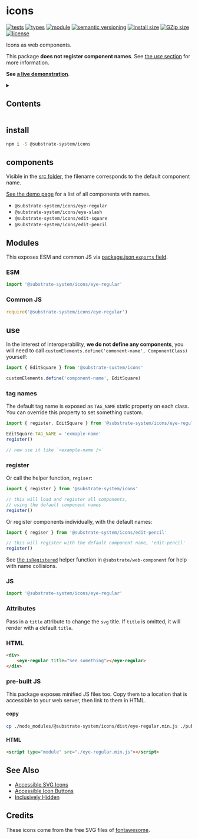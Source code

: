 # icons
[![tests](https://img.shields.io/github/actions/workflow/status/substrate-system/icons/nodejs.yml?style=flat-square)](https://github.com/substrate-system/icons/actions/workflows/nodejs.yml)
[![types](https://img.shields.io/npm/types/@substrate-system/icons?style=flat-square)](README.md)
[![module](https://img.shields.io/badge/module-ESM%2FCJS-blue?style=flat-square)](README.md)
[![semantic versioning](https://img.shields.io/badge/semver-2.0.0-blue?logo=semver&style=flat-square)](https://semver.org/)
[![install size](https://flat.badgen.net/packagephobia/install/@substrate-system/icons?cache-control=no-cache)](https://packagephobia.com/result?p=@substrate-system/icons)
[![GZip size](https://flat.badgen.net/bundlephobia/minzip/@substrate-system/icons?color=green)](https://bundlephobia.com/package/@substrate-system/icons)
[![license](https://img.shields.io/badge/license-Polyform_Small_Business-249fbc?style=flat-square)](LICENSE)

Icons as web components.

This package **does not register component names**. See
[the *use* section](#use) for more information.

**See [a live demonstration](https://substrate-system.github.io/icons/)**.

<details><summary><h2>Contents</h2></summary>

<!-- toc -->

- [install](#install)
- [components](#components)
- [Modules](#modules)
  * [ESM](#esm)
  * [Common JS](#common-js)
- [use](#use)
  * [tag names](#tag-names)
  * [register](#register)
  * [JS](#js)
  * [Attributes](#attributes)
  * [HTML](#html)
  * [pre-built JS](#pre-built-js)
- [See Also](#see-also)
- [Credits](#credits)

<!-- tocstop -->

</details>

## install

```sh
npm i -S @substrate-system/icons
```

## components

Visible in the [src folder](./src/), the filename corresponds to the default
component name.

[See the demo page](https://substrate-system.github.io/icons/) for a list of
all components with names.

* `@substrate-system/icons/eye-regular`
* `@substrate-system/icons/eye-slash`
* `@substrate-system/icons/edit-square`
* `@substrate-system/icons/edit-pencil`


## Modules

This exposes ESM and common JS via [package.json `exports` field](https://nodejs.org/api/packages.html#exports).

### ESM
```js
import '@substrate-system/icons/eye-regular'
```

### Common JS
```js
require('@substrate-system/icons/eye-regular')
```

## use
In the interest of interoperability, **we do not define any components**, you
will need to call `customElements.define('comonent-name', ComponentClass)`
yourself:

```js
import { EditSquare } from '@substrate-sustem/icons'

customElements.define('component-name', EditSquare)
```

### tag names
The default tag name is exposed as `TAG_NAME` static property on each class.
You can override this property to set something custom.
```js
import { register, EditSquare } from '@substrate-system/icons/eye-regular'

EditSquare.TAG_NAME = 'exmaple-name'
register()

// now use it like `<example-name />`
```

### register

Or call the helper function, `regiser`:
```js
import { register } from '@substrate-system/icons'

// this will load and register all components,
// using the default component names
register()
```

Or register components individually, with the default names:
```js
import { regiser } from '@substrate-system/icons/edit-pencil'

// this will register with the default component name, 'edit-pencil'
register()
```

See [the `isRegistered`](https://github.com/substrate-system/web-component#isregistered)
helper function in `@substrate/web-component` for help with name collisions.

### JS
```js
import '@substrate-system/icons/eye-regular'
```

### Attributes
Pass in a `title` attribute to change the `svg` title. If `title` is omitted,
it will render with a default `title`.

### HTML
```html
<div>
    <eye-regular title="See something"></eye-regular>
</div>
```

### pre-built JS
This package exposes minified JS files too. Copy them to a location that is
accessible to your web server, then link to them in HTML.

#### copy
```sh
cp ./node_modules/@substrate-system/icons/dist/eye-regular.min.js ./public
```

#### HTML
```html
<script type="module" src="./eye-regular.min.js"></script>
```

## See Also

* [Accessible SVG Icons](https://css-tricks.com/accessible-svg-icons/)
* [Accessible Icon Buttons](https://www.sarasoueidan.com/blog/accessible-icon-buttons/)
* [Inclusively Hidden](https://www.scottohara.me/blog/2017/04/14/inclusively-hidden.html)

## Credits

These icons come from the free SVG files of [fontawesome](https://fontawesome.com/).
